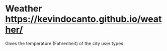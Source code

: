 # Weather https://kevindocanto.github.io/weather/

Gives the temperature (Fahrenheit) of the city user types.
